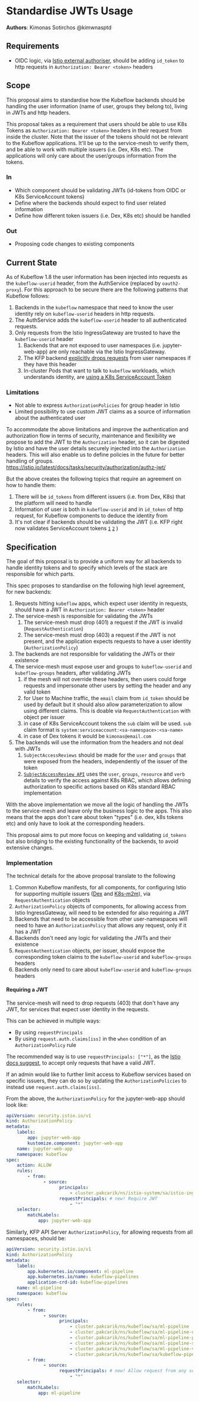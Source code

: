 # Standardise JWTs Usage

**Authors**: Kimonas Sotirchos @kimwnasptd

## Requirements

-   OIDC logic, via [Istio external authoriser](https://istio.io/latest/docs/tasks/security/authorization/authz-custom/), should be adding `id_token` to http requests in `Authorization: Bearer <token>` headers

## Scope

This proposal aims to standardise how the Kubeflow backends should be handling the user information (name of user, groups they belong to), living in JWTs and http headers.

This proposal takes as a requirement that users should be able to use K8s Tokens as `Authorization: Bearer <token>` headers in their request from inside the cluster. Note that the issuer of the tokens should not be relevant to the Kubeflow applications. It'll be up to the service-mesh to verify them, and be able to work with multiple issuers (i.e. Dex, K8s etc). The applications will only care about the user/groups information from the tokens.

### In

-   Which component should be validating JWTs (id-tokens from OIDC or K8s ServiceAccount tokens)
-   Define where the backends should expect to find user related information
-   Define how different token issuers (i.e. Dex, K8s etc) should be handled

### Out

-   Proposing code changes to existing components

## Current State

As of Kubeflow 1.8 the user information has been injected into requests as the `kubeflow-userid` header, from the AuthService (replaced by `oauth2-proxy`). For this approach to be secure there are the following patterns that Kubeflow follows:

1. Backends in the `kubeflow` namespace that need to know the user identity rely on `kubeflow-userid` headers in http requests.
2. The AuthService adds the `kubeflow-userid` header to all authenticated requests.
3. Only requests from the Istio IngressGateway are trusted to have the `kubeflow-userid` header
    1. Backends that are not exposed to user namespaces (i.e. jupyter-web-app) are only reachable via the Istio IngressGateway.
    2. The KFP backend [explicitly drops requests](https://github.com/kubeflow/manifests/blob/96ce068e16b2a707464471bddc0d2a58e403d1fc/apps/pipeline/upstream/base/installs/multi-user/istio-authorization-config.yaml#L37) from user namespaces if they have this header
    3. In-cluster Pods that want to talk to `kubeflow` workloads, which understands identity, are [using a K8s ServiceAccount Token](https://www.kubeflow.org/docs/components/pipelines/v1/sdk/connect-api/#full-kubeflow-subfrom-inside-clustersub)

### Limitations

-   Not able to express `AuthorizationPolicies` for group header in Istio
-   Limited possibility to use custom JWT claims as a source of information about the authenticated user

To accommodate the above limitations and improve the authentication and authorization flow in terms of security, maintenance and flexibility
we propose to add the JWT to the `Authorization` header, so it can be digested by Istio and have the user details securely
injected into the `Authorization` headers. This will also enable us to define policies in the future for better handling of groups.
https://istio.io/latest/docs/tasks/security/authorization/authz-jwt/

But the above creates the following topics that require an agreement on how to handle them:

1. There will be `id_tokens` from different issuers (i.e. from Dex, K8s) that the platform will need to handle
2. Information of user is both in `kubeflow-userid` and in `id_token` of http request, for Kubeflow components to deduce the identity from
3. It's not clear if backends should be validating the JWT (i.e. KFP right now validates ServiceAccount tokens [`1`](https://github.com/kubeflow/pipelines/blob/2.2.0/backend/src/apiserver/auth/authenticator_token_review.go#L47-L58) [`2`](https://github.com/kubeflow/pipelines/blob/2.2.0/backend/src/apiserver/resource/resource_manager.go#L1698-L1699) )

## Specification

The goal of this proposal is to provide a uniform way for all backends to handle identity tokens and to specify
which levels of the stack are responsible for which parts.

This spec proposes to standardise on the following high level agreement, for new backends:

1. Requests hitting `kubeflow` apps, which expect user identity in requests, should have a JWT in `Authorization: Bearer <token>` header
2. The service-mesh is responsible for validating the JWTs
    1. The service-mesh must drop (401) a request if the JWT is invalid (`RequestAuthentication`)
    2. The service-mesh must drop (403) a request if the JWT is not present, and the application expects requests to have a user identity (`AuthorizationPolicy`)
3. The backends are not responsible for validating the JWTs or their existence
4. The service-mesh must expose user and groups to `kubeflow-userid` and `kubeflow-groups` headers, after validating JWTs
    1. if the mesh will not override these headers, then users could forge requests and impersonate other users by setting the header and any valid token
    1. for User to Machine traffic, the `email` claim from `id_token` should be used by default but it should also allow parameterization to allow using different claims. This is doable via `RequestAuthentication` with object per issuer
    1. in case of K8s ServiceAccount tokens the `sub` claim will be used. `sub` claim format is `system:serviceaccount:<sa-namespace>:<sa-name>`
    1. in case of Dex tokens it would be `kimonas@email.com`
5. The backends will use the information from the headers and not deal with JWTs
    1. `SubjectAccessReviews` should be made for the `user` and `groups` that were exposed from the headers, independently of the issuer of the token
    2. [`SubjectAccessReview API`](https://kubernetes.io/docs/reference/kubernetes-api/authorization-resources/subject-access-review-v1/) uses the `user`,
       `groups`, `resource` and `verb` details to verify the access against K8s RBAC, which allows defining authorization to specific actions based on
       K8s standard RBAC implementation

With the above implementation we move all the logic of handling the JWTs to the service-mesh and leave only the business logic to the apps. This also means that the apps don't care about token "types" (i.e. dex, k8s tokens etc) and only have to look at the corresponding headers.

This proposal aims to put more focus on keeping and validating `id_tokens` but also bridging to the existing functionality of the backends, to avoid extensive changes.

### Implementation

The technical details for the above proposal translate to the following

1. Common Kubeflow manifests, for all components, for configuring Istio for supporting multiple issuers ([Dex](https://github.com/kubeflow/manifests/blob/v1.9-branch/common/oauth2-proxy/components/istio-external-auth/requestauthentication.dex-jwt.yaml) and [K8s-m2m](https://github.com/kubeflow/manifests/blob/v1.9-branch/common/oauth2-proxy/components/istio-m2m/requestauthentication.yaml)), via `RequestAuthentication` objects
2. `AuthorizationPolicy` objects of components, for allowing access from Istio IngressGateway, will need to be extended for also requiring a JWT
3. Backends that need to be accessible from other user-namespaces will need to have an `AuthorizationPolicy` that allows any request, only if it has a JWT
4. Backends don't need any logic for validating the JWTs and their existence
5. `RequestAuthentication` objects, per issuer, should expose the corresponding token claims to the `kubeflow-userid` and `kubeflow-groups` headers
6. Backends only need to care about `kubeflow-userid` and `kubeflow-groups` headers

#### Requiring a JWT

The service-mesh will need to drop requests (403) that don't have any JWT, for services that expect user identity in the requests.

This can be achieved in multiple ways:

-   By using `requestPrincipals`
-   By using `request.auth.claims[iss]` in the `when` condition of an `AuthorizationPolicy` rule

The recommended way is to use `requestPrincipals: ["*"]`, as the [Istio docs suggest](https://istio.io/latest/docs/tasks/security/authorization/authz-jwt/), to accept only requests that have a valid JWT.

If an admin would like to further limit access to Kubeflow services based on specific issuers, they can do so by updating the `AuthorizationPolicies`
to instead use `request.auth.claims[iss]`.

From the above, the `AuthorizationPolicy` for the jupyter-web-app should look like:

```yaml
apiVersion: security.istio.io/v1
kind: AuthorizationPolicy
metadata:
    labels:
        app: jupyter-web-app
        kustomize.component: jupyter-web-app
    name: jupyter-web-app
    namespace: kubeflow
spec:
    action: ALLOW
    rules:
        - from:
              - source:
                    principals:
                        - cluster.pakcarik/ns/istio-system/sa/istio-ingressgateway-service-account
                    requestPrincipals: # new! Require JWT
                        - "*"
    selector:
        matchLabels:
            app: jupyter-web-app
```

Similarly, KFP API Server `AuthorizationPolicy`, for allowing requests from all namespaces, should be:

```yaml
apiVersion: security.istio.io/v1
kind: AuthorizationPolicy
metadata:
    labels:
        app.kubernetes.io/component: ml-pipeline
        app.kubernetes.io/name: kubeflow-pipelines
        application-crd-id: kubeflow-pipelines
    name: ml-pipeline
    namespace: kubeflow
spec:
    rules:
        - from:
              - source:
                    principals:
                        - cluster.pakcarik/ns/kubeflow/sa/ml-pipeline
                        - cluster.pakcarik/ns/kubeflow/sa/ml-pipeline-ui
                        - cluster.pakcarik/ns/kubeflow/sa/ml-pipeline-persistenceagent
                        - cluster.pakcarik/ns/kubeflow/sa/ml-pipeline-scheduledworkflow
                        - cluster.pakcarik/ns/kubeflow/sa/ml-pipeline-viewer-crd-service-account
                        - cluster.pakcarik/ns/kubeflow/sa/kubeflow-pipelines-cache
        - from:
              - source:
                    requestPrincipals: # new! Allow request from any source, as long as it has JWT
                        - "*"
    selector:
        matchLabels:
            app: ml-pipeline
```
